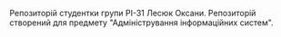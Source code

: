 Репозиторій студентки групи РІ-31 Лесюк Оксани. Репозиторій створений для предмету "Адміністрування інформаційних систем".
